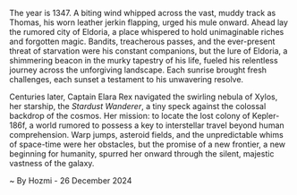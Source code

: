 
The year is 1347.  A biting wind whipped across the vast, muddy track as Thomas, his worn leather jerkin flapping, urged his mule onward.  Ahead lay the rumored city of Eldoria, a place whispered to hold unimaginable riches and forgotten magic.  Bandits, treacherous passes, and the ever-present threat of starvation were his constant companions, but the lure of Eldoria, a shimmering beacon in the murky tapestry of his life, fueled his relentless journey across the unforgiving landscape.  Each sunrise brought fresh challenges, each sunset a testament to his unwavering resolve.

Centuries later, Captain Elara Rex navigated the swirling nebula of Xylos, her starship, the *Stardust Wanderer*, a tiny speck against the colossal backdrop of the cosmos.  Her mission: to locate the lost colony of Kepler-186f, a world rumored to possess a key to interstellar travel beyond human comprehension.  Warp jumps, asteroid fields, and the unpredictable whims of space-time were her obstacles, but the promise of a new frontier, a new beginning for humanity, spurred her onward through the silent, majestic vastness of the galaxy.

~ By Hozmi - 26 December 2024
